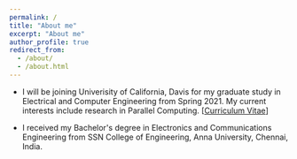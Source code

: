 ```yaml
---
permalink: /
title: "About me"
excerpt: "About me"
author_profile: true
redirect_from: 
  - /about/
  - /about.html
---
```



* I will be joining Univerisity of California, Davis for my graduate study in Electrical and Computer Engineering from Spring 2021. My current interests include research in Parallel Computing. [[Curriculum Vitae](http://marjerie.github.io/files/marjerie_cv.pdf)]

* I received my Bachelor's degree in Electronics and Communications Engineering from SSN College of Engineering, Anna University, Chennai, India.
